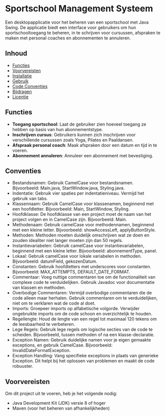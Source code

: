 # Sportschool Management Systeem

Een desktopapplicatie voor het beheren van een sportschool met Java Swing. De applicatie biedt een interface voor gebruikers om hun sportschooltoegang te beheren, in te schrijven voor cursussen, afspraken te maken met personal coaches en abonnementen te annuleren.

## Inhoud

- [Functies](#functies)
- [Voorvereisten](#voorvereisten)
- [Installatie](#installatie)
- [Gebruik](#gebruik)
- [Code Conventies](#conventies)
- [Bijdragen](#bijdragen)
- [Licentie](#licentie)

## Functies

- **Toegang sportschool**: Laat de gebruiker zien hoeveel toegang ze hebben op basis van hun abonnementstype.
- **Inschrijven cursus**: Gebruikers kunnen zich inschrijven voor verschillende cursussen zoals Yoga, Pilates en Paaldansen.
- **Afspraak personal coach**: Maak afspraken door een datum en tijd in te voeren.
- **Abonnement annuleren**: Annuleer een abonnement met bevestiging.

## Conventies
  - Bestandsnamen: Gebruik CamelCase voor bestandsnamen. Bijvoorbeeld: Main.java, StartWindow.java, Styling.java.
  - Indentatie: Gebruik vier spaties per indentatieniveau. Vermijd het gebruik van tabs.
  - Klassennaam: Gebruik CamelCase voor klassenamen, beginnend met een hoofdletter. Bijvoorbeeld: Main, StartWindow, Styling.
  - Hoofdklasse: De hoofdklasse van een project moet de naam van het project volgen en in CamelCase zijn. Bijvoorbeeld: Main.
  - Methodenaam: Gebruik camelCase voor methodennamen, beginnend met een kleine letter. Bijvoorbeeld: showAccessLeft, applyButtonStyle.
  - Methoden: Methoden moeten duidelijk omschrijven wat ze doen en zouden idealiter niet langer moeten zijn dan 50 regels.
  - Instantievariabelen: Gebruik camelCase voor instantievariabelen, beginnend met een kleine letter. Bijvoorbeeld: abonnementType, panel.
  - Lokaal: Gebruik camelCase voor lokale variabelen in methoden. Bijvoorbeeld: datumField, gekozenDatum.
  - Constanten: Gebruik hoofdletters met underscores voor constanten. Bijvoorbeeld: MAX_ATTEMPTS, DEFAULT_DATE_FORMAT.
  - Commentaar: Voeg nuttige commentaren toe om de functionaliteit van complexe code te verduidelijken. Gebruik Javadoc voor documentatie van klassen en methoden.
  - Overbodige Commentaren: Vermijd overbodige commentaren die de code alleen maar herhalen. Gebruik commentaren om te verduidelijken, niet om te verklaren wat de code al doet.
  - Imports: Groepeer imports op alfabetische volgorde. Verwijder ongebruikte imports om de code schoon en overzichtelijk te houden.
  - Regellengte: Houd de lengte van een regel tot maximaal 120 tekens om de leesbaarheid te verbeteren.
  - Lege Regels: Gebruik lege regels om logische secties van de code te scheiden. Bijvoorbeeld, tussen methoden of na een klasse-declaratie.
  - Exception Namen: Gebruik duidelijke namen voor je eigen gemaakte exceptions, en gebruik CamelCase. Bijvoorbeeld: InvalidDateFormatException.
  - Exception Handling: Vang specifieke exceptions in plaats van generieke Exception. Dit helpt bij het oplossen van problemen en maakt de code robuuster.

## Voorvereisten

Om dit project uit te voeren, heb je het volgende nodig:

- Java Development Kit (JDK) versie 8 of hoger
- Maven (voor het beheren van afhankelijkheden)

